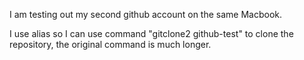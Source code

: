 I am testing out my second github account on the same Macbook.

I use alias so I can use command "gitclone2 github-test" to clone the repository, the original command is much longer. 

